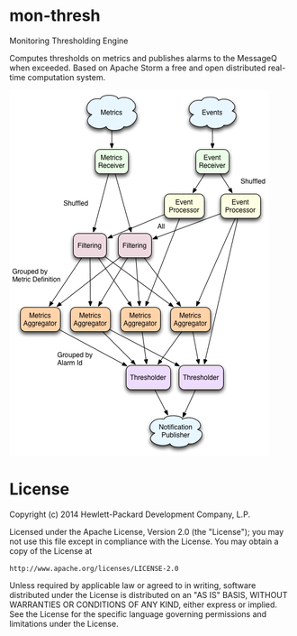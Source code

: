 mon-thresh
==========

Monitoring Thresholding Engine

Computes thresholds on metrics and publishes alarms to the MessageQ when exceeded.
Based on Apache Storm a free and open distributed real-time computation system.

![Threshold Engine Architecture](mon-thresh-architecture.png "Threshold Engine Architecture")

# License

Copyright (c) 2014 Hewlett-Packard Development Company, L.P.

Licensed under the Apache License, Version 2.0 (the "License");
you may not use this file except in compliance with the License.
You may obtain a copy of the License at

    http://www.apache.org/licenses/LICENSE-2.0
    
Unless required by applicable law or agreed to in writing, software
distributed under the License is distributed on an "AS IS" BASIS,
WITHOUT WARRANTIES OR CONDITIONS OF ANY KIND, either express or
implied.
See the License for the specific language governing permissions and
limitations under the License.


